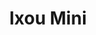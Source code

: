---
order: 7
thumbnail: /images/architects-and-developers/portfolio/ixou-mini/thumbnail.jpg
title: Ixou Mini
credit: Monoblock
slides:
  - image: /images/architects-and-developers/portfolio/ixou-mini/slide-1.jpg
    type: image
    proportion: vertical
  - image: /images/architects-and-developers/portfolio/ixou-mini/slide-2.jpg
    type: image
    proportion: vertical
  - image: /images/architects-and-developers/portfolio/ixou-mini/slide-3.jpg
    type: image
    proportion: video
---